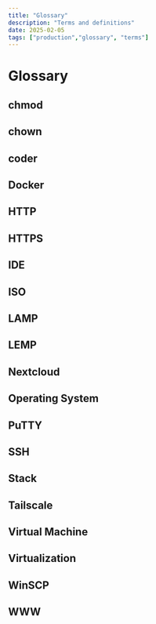 ```yaml
---
title: "Glossary"
description: "Terms and definitions"
date: 2025-02-05
tags: ["production","glossary", "terms"]
---
```


# Glossary

## chmod
## chown
## coder
## Docker
## HTTP
## HTTPS
## IDE
## ISO
## LAMP
## LEMP
## Nextcloud
## Operating System
## PuTTY
## SSH
## Stack
## Tailscale
## Virtual Machine
## Virtualization
## WinSCP
## WWW
